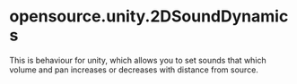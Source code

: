 # opensource.unity.2DSoundDynamics

This is behaviour for unity, which allows you to set sounds that which volume and pan increases or decreases with distance from source.
